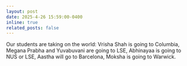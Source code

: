 ```yaml
---
layout: post
date: 2025-4-26 15:59:00-0400
inline: true
related_posts: false
---
```


Our students are taking on the world: Vrisha Shah is going to Columbia, Megana Prabha and Yuvabuvani are going to LSE, Abhinayaa is going to NUS or LSE, Aastha will go to Barcelona, Moksha is going to Warwick.
